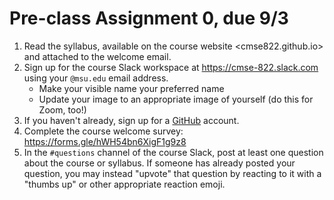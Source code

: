 # Pre-class Assignment 0, due 9/3

1. Read the syllabus, available on the course website <cmse822.github.io> and attached to the welcome email.
2. Sign up for the course Slack workspace at <https://cmse-822.slack.com> using your `@msu.edu` email address. 
   - Make your visible name your preferred name
   - Update your image to an appropriate image of yourself (do this for Zoom, too!)
3. If you haven't already, sign up for a [GitHub](github.com) account.
4. Complete the course welcome survey: <https://forms.gle/hWH54bn6XigF1g9z8>
5. In the `#questions` channel of the course Slack, post at least one question about the course or syllabus. If someone has already posted your question, you may instead "upvote" that question by reacting to it with a "thumbs up" or other appropriate reaction emoji. 